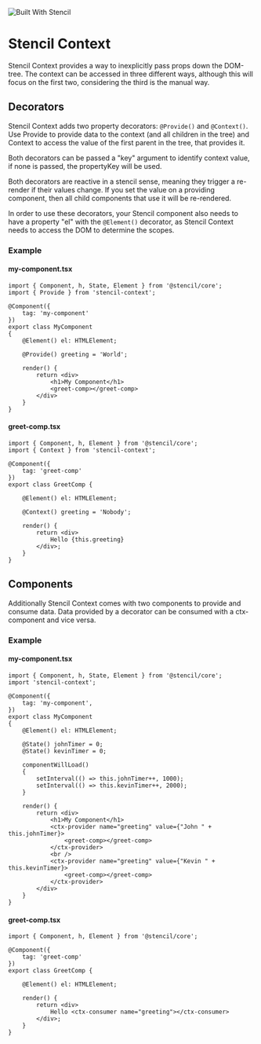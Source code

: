 ![Built With Stencil](https://img.shields.io/badge/-Built%20With%20Stencil-16161d.svg?logo=data%3Aimage%2Fsvg%2Bxml%3Bbase64%2CPD94bWwgdmVyc2lvbj0iMS4wIiBlbmNvZGluZz0idXRmLTgiPz4KPCEtLSBHZW5lcmF0b3I6IEFkb2JlIElsbHVzdHJhdG9yIDE5LjIuMSwgU1ZHIEV4cG9ydCBQbHVnLUluIC4gU1ZHIFZlcnNpb246IDYuMDAgQnVpbGQgMCkgIC0tPgo8c3ZnIHZlcnNpb249IjEuMSIgaWQ9IkxheWVyXzEiIHhtbG5zPSJodHRwOi8vd3d3LnczLm9yZy8yMDAwL3N2ZyIgeG1sbnM6eGxpbms9Imh0dHA6Ly93d3cudzMub3JnLzE5OTkveGxpbmsiIHg9IjBweCIgeT0iMHB4IgoJIHZpZXdCb3g9IjAgMCA1MTIgNTEyIiBzdHlsZT0iZW5hYmxlLWJhY2tncm91bmQ6bmV3IDAgMCA1MTIgNTEyOyIgeG1sOnNwYWNlPSJwcmVzZXJ2ZSI%2BCjxzdHlsZSB0eXBlPSJ0ZXh0L2NzcyI%2BCgkuc3Qwe2ZpbGw6I0ZGRkZGRjt9Cjwvc3R5bGU%2BCjxwYXRoIGNsYXNzPSJzdDAiIGQ9Ik00MjQuNywzNzMuOWMwLDM3LjYtNTUuMSw2OC42LTkyLjcsNjguNkgxODAuNGMtMzcuOSwwLTkyLjctMzAuNy05Mi43LTY4LjZ2LTMuNmgzMzYuOVYzNzMuOXoiLz4KPHBhdGggY2xhc3M9InN0MCIgZD0iTTQyNC43LDI5Mi4xSDE4MC40Yy0zNy42LDAtOTIuNy0zMS05Mi43LTY4LjZ2LTMuNkgzMzJjMzcuNiwwLDkyLjcsMzEsOTIuNyw2OC42VjI5Mi4xeiIvPgo8cGF0aCBjbGFzcz0ic3QwIiBkPSJNNDI0LjcsMTQxLjdIODcuN3YtMy42YzAtMzcuNiw1NC44LTY4LjYsOTIuNy02OC42SDMzMmMzNy45LDAsOTIuNywzMC43LDkyLjcsNjguNlYxNDEuN3oiLz4KPC9zdmc%2BCg%3D%3D&colorA=16161d&style=flat-square)

# Stencil Context

Stencil Context provides a way to inexplicitly pass props down the DOM-tree. 
The context can be accessed in three different ways, although this will focus on the first two, considering the third is the manual way.

## Decorators

Stencil Context adds two property decorators: ```@Provide()``` and ```@Context()```.
Use Provide to provide data to the context (and all children in the tree) and Context to access the value of the first parent in the tree, that provides it.

Both decorators can be passed a "key" argument to identify context value, if none is passed, the propertyKey will be used.

Both decorators are reactive in a stencil sense, meaning they trigger a re-render if their values change. If you set the value on a providing component, then all child components that use it will be re-rendered.

In order to use these decorators, your Stencil component also needs to have a property "el" with the ```@Element()``` decorator, as Stencil Context needs to access the DOM to determine the scopes.

### Example

#### my-component.tsx

```tsx
import { Component, h, State, Element } from '@stencil/core';
import { Provide } from 'stencil-context';

@Component({
	tag: 'my-component'
})
export class MyComponent 
{
	@Element() el: HTMLElement;

	@Provide() greeting = 'World';

	render() {
		return <div>
            <h1>My Component</h1>
            <greet-comp></greet-comp>
		</div>
	}
}
```

#### greet-comp.tsx

```tsx
import { Component, h, Element } from '@stencil/core';
import { Context } from 'stencil-context';

@Component({
    tag: 'greet-comp'
})
export class GreetComp {

    @Element() el: HTMLElement;

	@Context() greeting = 'Nobody';

    render() {
        return <div>
            Hello {this.greeting}
        </div>;
    }
}
```

## Components

Additionally Stencil Context comes with two components to provide and consume data. Data provided by a decorator can be consumed with a ctx-component and vice versa.

### Example

#### my-component.tsx
```tsx
import { Component, h, State, Element } from '@stencil/core';
import 'stencil-context';

@Component({
	tag: 'my-component',
})
export class MyComponent 
{
	@Element() el: HTMLElement;

	@State() johnTimer = 0;
	@State() kevinTimer = 0;

	componentWillLoad()
	{
		setInterval(() => this.johnTimer++, 1000);
		setInterval(() => this.kevinTimer++, 2000);
	}

	render() {
		return <div>
			<h1>My Component</h1>
			<ctx-provider name="greeting" value={"John " + this.johnTimer}>
				<greet-comp></greet-comp>
			</ctx-provider>
			<br />
			<ctx-provider name="greeting" value={"Kevin " + this.kevinTimer}>
				<greet-comp></greet-comp>
			</ctx-provider>
		</div>
	}
}
```

#### greet-comp.tsx
```tsx
import { Component, h, Element } from '@stencil/core';

@Component({
    tag: 'greet-comp'
})
export class GreetComp {

    @Element() el: HTMLElement;

    render() {
        return <div>
            Hello <ctx-consumer name="greeting"></ctx-consumer>
        </div>;
    }
}
```
